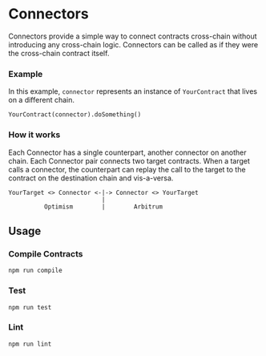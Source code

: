 # Connectors

Connectors provide a simple way to connect contracts cross-chain without introducing any cross-chain logic. Connectors can be called as if they were the cross-chain contract itself.

### Example

In this example, `connector` represents an instance of `YourContract` that lives on a different chain.
```solidity
YourContract(connector).doSomething()
```

### How it works
Each Connector has a single counterpart, another connector on another chain. Each Connector pair connects two target contracts. When a target calls a connector, the counterpart can replay the call to the target to the contract on the destination chain and vis-a-versa.

```
YourTarget <> Connector <-|-> Connector <> YourTarget
                          |
          Optimism        |        Arbitrum
```

## Usage

### Compile Contracts
```shell
npm run compile
```

### Test
```shell
npm run test
```

### Lint

```shell
npm run lint
```
